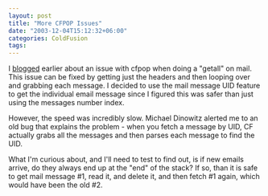 ```yaml
---
layout: post
title: "More CFPOP Issues"
date: "2003-12-04T15:12:32+06:00"
categories: ColdFusion 
tags: 
---
```


I <a href="http://www.camdenfamily.com/morpheus/blog/index.cfm?mode=entry&entry=1463B6F1-A041-2614-773434AB4EA00C7A">blogged</a> earlier about an issue with cfpop when doing a "getall" on mail. This issue can be fixed by getting just the headers and then looping over and grabbing each message. I decided to use the mail message UID feature to get the individual email message since I figured this was safer than just using the messages number index. 

However, the speed was incredibly slow. Michael Dinowitz alerted me to an old bug that explains the problem - when you fetch a message by UID, CF actually grabs all the messages and then parses each message to find the UID. 

What I'm curious about, and I'll need to test to find out, is if new emails arrive, do they always end up at the "end" of the stack? If so, than it is safe to get mail message #1, read it, and delete it, and then fetch #1 again, which would have been the old #2.